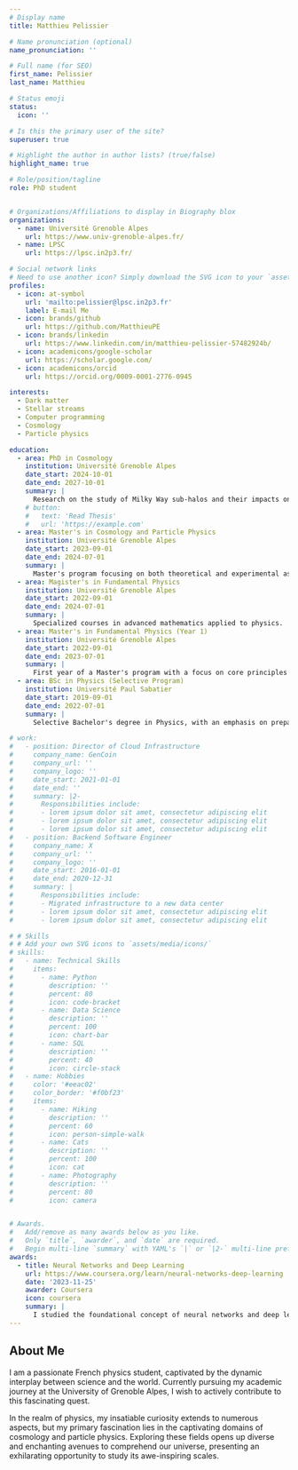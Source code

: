 ```yaml
---
# Display name
title: Matthieu Pelissier

# Name pronunciation (optional)
name_pronunciation: ''

# Full name (for SEO)
first_name: Pelissier
last_name: Matthieu

# Status emoji
status:
  icon: ''

# Is this the primary user of the site?
superuser: true

# Highlight the author in author lists? (true/false)
highlight_name: true

# Role/position/tagline
role: PhD student


# Organizations/Affiliations to display in Biography blox
organizations:
  - name: Université Grenoble Alpes
    url: https://www.univ-grenoble-alpes.fr/
  - name: LPSC
    url: https://lpsc.in2p3.fr/

# Social network links
# Need to use another icon? Simply download the SVG icon to your `assets/media/icons/` folder.
profiles:
  - icon: at-symbol
    url: 'mailto:pelissier@lpsc.in2p3.fr'
    label: E-mail Me
  - icon: brands/github
    url: https://github.com/MatthieuPE
  - icon: brands/linkedin
    url: https://www.linkedin.com/in/matthieu-pelissier-57482924b/
  - icon: academicons/google-scholar
    url: https://scholar.google.com/
  - icon: academicons/orcid
    url: https://orcid.org/0009-0001-2776-0945

interests:
  - Dark matter
  - Stellar streams
  - Computer programming
  - Cosmology
  - Particle physics

education:
  - area: PhD in Cosmology
    institution: Université Grenoble Alpes
    date_start: 2024-10-01
    date_end: 2027-10-01
    summary: |
      Research on the study of Milky Way sub-halos and their impacts on stellar streams.
    # button:
    #   text: 'Read Thesis'
    #   url: 'https://example.com'
  - area: Master's in Cosmology and Particle Physics
    institution: Université Grenoble Alpes
    date_start: 2023-09-01
    date_end: 2024-07-01
    summary: |
      Master's program focusing on both theoretical and experimental aspects of cosmology and particle physics.
  - area: Magister's in Fundamental Physics
    institution: Université Grenoble Alpes
    date_start: 2022-09-01
    date_end: 2024-07-01
    summary: |
      Specialized courses in advanced mathematics applied to physics.
  - area: Master's in Fundamental Physics (Year 1)
    institution: Université Grenoble Alpes
    date_start: 2022-09-01
    date_end: 2023-07-01
    summary: |
      First year of a Master's program with a focus on core principles of fundamental physics.
  - area: BSc in Physics (Selective Program)
    institution: Université Paul Sabatier
    date_start: 2019-09-01
    date_end: 2022-07-01
    summary: |
      Selective Bachelor's degree in Physics, with an emphasis on preparation for a research career.

# work:
#   - position: Director of Cloud Infrastructure
#     company_name: GenCoin
#     company_url: ''
#     company_logo: ''
#     date_start: 2021-01-01
#     date_end: ''
#     summary: |2-
#       Responsibilities include:
#       - lorem ipsum dolor sit amet, consectetur adipiscing elit
#       - lorem ipsum dolor sit amet, consectetur adipiscing elit
#       - lorem ipsum dolor sit amet, consectetur adipiscing elit
#   - position: Backend Software Engineer
#     company_name: X
#     company_url: ''
#     company_logo: ''
#     date_start: 2016-01-01
#     date_end: 2020-12-31
#     summary: |
#       Responsibilities include:
#       - Migrated infrastructure to a new data center
#       - lorem ipsum dolor sit amet, consectetur adipiscing elit
#       - lorem ipsum dolor sit amet, consectetur adipiscing elit

# # Skills
# # Add your own SVG icons to `assets/media/icons/`
# skills:
#   - name: Technical Skills
#     items:
#       - name: Python
#         description: ''
#         percent: 80
#         icon: code-bracket
#       - name: Data Science
#         description: ''
#         percent: 100
#         icon: chart-bar
#       - name: SQL
#         description: ''
#         percent: 40
#         icon: circle-stack
#   - name: Hobbies
#     color: '#eeac02'
#     color_border: '#f0bf23'
#     items:
#       - name: Hiking
#         description: ''
#         percent: 60
#         icon: person-simple-walk
#       - name: Cats
#         description: ''
#         percent: 100
#         icon: cat
#       - name: Photography
#         description: ''
#         percent: 80
#         icon: camera


# Awards.
#   Add/remove as many awards below as you like.
#   Only `title`, `awarder`, and `date` are required.
#   Begin multi-line `summary` with YAML's `|` or `|2-` multi-line prefix and indent 2 spaces below.
awards:
  - title: Neural Networks and Deep Learning
    url: https://www.coursera.org/learn/neural-networks-deep-learning
    date: '2023-11-25'
    awarder: Coursera
    icon: coursera
    summary: |
      I studied the foundational concept of neural networks and deep learning. By the end, I was familiar with the significant technological trends driving the rise of deep learning; build, train, and apply fully connected deep neural networks; implement efficient (vectorized) neural networks; identify key parameters in a neural network’s architecture; and apply deep learning to your own applications.
---
```


## About Me

I am a passionate French physics student, captivated by the dynamic interplay between science and the world. Currently pursuing my academic journey at the University of Grenoble Alpes, I wish to actively contribute to this fascinating quest.

In the realm of physics, my insatiable curiosity extends to numerous aspects, but my primary fascination lies in the captivating domains of cosmology and particle physics. Exploring these fields opens up diverse and enchanting avenues to comprehend our universe, presenting an exhilarating opportunity to study its awe-inspiring scales.